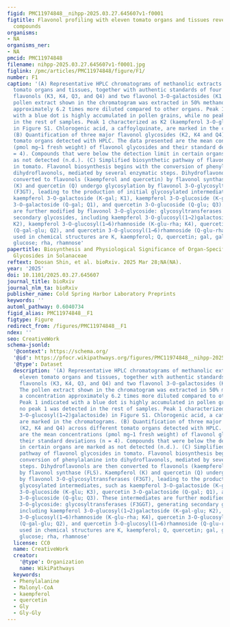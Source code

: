 ```yaml
---
figid: PMC11974848__nihpp-2025.03.27.645607v1-f0001
figtitle: Flavonol profiling with eleven tomato organs and tissues reveals pollen-specific
  compounds
organisms:
- NA
organisms_ner:
- NA
pmcid: PMC11974848
filename: nihpp-2025.03.27.645607v1-f0001.jpg
figlink: /pmc/articles/PMC11974848/figure/F1/
number: F1
caption: '(A) Representative HPLC chromatograms of methanolic extracts from eleven
  tomato organs and tissues, together with authentic standards of four 3-O-glucosylated
  flavonols (K3, K4, Q3, and Q4) and two flavonol 3-O-galactosides (K1 and Q1). The
  pollen extract shown in the chromatogram was extracted in 50% methanol at a concentration
  approximately 6.2 times more diluted compared to other organs. Peak 1 indicated
  with a blue dot is highly accumulated in pollen grains, while no peak 1 was detected
  in the rest of samples. Peak 1 characterized as K2 (kaempferol 3-O-glucosyl(1→2)galactoside)
  in Figure S1. Chlorogenic acid, a caffoylquinate, are marked in the chromatograms.
  (B) Quantification of three major flavonol glycosides (K2, K4 and Q4) across different
  tomato organs detected with HPLC. The data presented are the mean concentrations
  (pmol mg−1 fresh weight) of flavonol glycosides and their standard deviations (n
  = 4). Compounds that were below the detection limit in certain organs are marked
  as not detected (n.d.). (C) Simplified biosynthetic pathway of flavonol glycosides
  in tomato. Flavonol biosynthesis begins with the conversion of phenylalanine into
  dihydroflavonols, mediated by several enzymatic steps. Dihydroflavonols are then
  converted to flavonols (kaempferol and quercetin) by flavonol synthase (FLS). Kaempferol
  (K) and quercetin (Q) undergo glycosylation by flavonol 3-O-glycosyltransferases
  (F3GT), leading to the production of initial glycosylated intermediates, such as
  kaempferol 3-O-galactoside (K-gal; K1), kaempferol 3-O-glucoside (K-glu; K3), quercetin
  3-O-galactoside (Q-gal; Q1), and quercetin 3-O-glucoside (Q-glu; Q3). These intermediates
  are further modified by flavonol 3-O-glycoside: glycosyltransferases (F3GGT), generating
  secondary glycosides, including kaempferol 3-O-glucosyl(1→2)galactoside (K-gal-glu;
  K2), kaempferol 3-O-glucosyl(1→6)rhamnoside (K-glu-rha; K4), quercetin 3-O-glucosyl(1→2)galactoside
  (Q-gal-glu; Q2), and quercetin 3-O-glucosyl(1→6)rhamnoside (Q-glu-rha; Q4). Abbreviations
  used in chemical structures are K, kaempferol; Q, quercetin; gal, galactose; glu,
  glucose; rha, rhamnose'
papertitle: Biosynthesis and Physiological Significance of Organ-Specific Flavonol
  Glycosides in Solanaceae
reftext: Doosan Shin, et al. bioRxiv. 2025 Mar 28;NA(NA).
year: '2025'
doi: 10.1101/2025.03.27.645607
journal_title: bioRxiv
journal_nlm_ta: bioRxiv
publisher_name: Cold Spring Harbor Laboratory Preprints
keywords: ''
automl_pathway: 0.6040734
figid_alias: PMC11974848__F1
figtype: Figure
redirect_from: /figures/PMC11974848__F1
ndex: ''
seo: CreativeWork
schema-jsonld:
  '@context': https://schema.org/
  '@id': https://pfocr.wikipathways.org/figures/PMC11974848__nihpp-2025.03.27.645607v1-f0001.html
  '@type': Dataset
  description: '(A) Representative HPLC chromatograms of methanolic extracts from
    eleven tomato organs and tissues, together with authentic standards of four 3-O-glucosylated
    flavonols (K3, K4, Q3, and Q4) and two flavonol 3-O-galactosides (K1 and Q1).
    The pollen extract shown in the chromatogram was extracted in 50% methanol at
    a concentration approximately 6.2 times more diluted compared to other organs.
    Peak 1 indicated with a blue dot is highly accumulated in pollen grains, while
    no peak 1 was detected in the rest of samples. Peak 1 characterized as K2 (kaempferol
    3-O-glucosyl(1→2)galactoside) in Figure S1. Chlorogenic acid, a caffoylquinate,
    are marked in the chromatograms. (B) Quantification of three major flavonol glycosides
    (K2, K4 and Q4) across different tomato organs detected with HPLC. The data presented
    are the mean concentrations (pmol mg−1 fresh weight) of flavonol glycosides and
    their standard deviations (n = 4). Compounds that were below the detection limit
    in certain organs are marked as not detected (n.d.). (C) Simplified biosynthetic
    pathway of flavonol glycosides in tomato. Flavonol biosynthesis begins with the
    conversion of phenylalanine into dihydroflavonols, mediated by several enzymatic
    steps. Dihydroflavonols are then converted to flavonols (kaempferol and quercetin)
    by flavonol synthase (FLS). Kaempferol (K) and quercetin (Q) undergo glycosylation
    by flavonol 3-O-glycosyltransferases (F3GT), leading to the production of initial
    glycosylated intermediates, such as kaempferol 3-O-galactoside (K-gal; K1), kaempferol
    3-O-glucoside (K-glu; K3), quercetin 3-O-galactoside (Q-gal; Q1), and quercetin
    3-O-glucoside (Q-glu; Q3). These intermediates are further modified by flavonol
    3-O-glycoside: glycosyltransferases (F3GGT), generating secondary glycosides,
    including kaempferol 3-O-glucosyl(1→2)galactoside (K-gal-glu; K2), kaempferol
    3-O-glucosyl(1→6)rhamnoside (K-glu-rha; K4), quercetin 3-O-glucosyl(1→2)galactoside
    (Q-gal-glu; Q2), and quercetin 3-O-glucosyl(1→6)rhamnoside (Q-glu-rha; Q4). Abbreviations
    used in chemical structures are K, kaempferol; Q, quercetin; gal, galactose; glu,
    glucose; rha, rhamnose'
  license: CC0
  name: CreativeWork
  creator:
    '@type': Organization
    name: WikiPathways
  keywords:
  - Phenylalanine
  - Malonyl-CoA
  - kaempferol
  - quercetin
  - Gly
  - Gly-Gly
---
```

